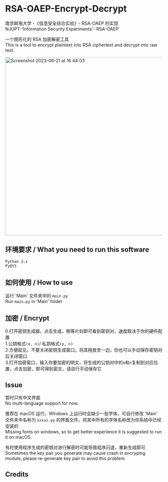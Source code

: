 # RSA-OAEP-Encrypt-Decrypt
南京邮电大学 -《信息安全综合实验》- RSA-OAEP 的实现<br>
NJUPT-'Information Security Experiments'- RSA-OAEP<br>

一个图形化的 RSA 加密解密工具<br>
This is a tool to encrypt plaintext into RSA ciphertext and decrypt into raw text.

<img width="568" alt="Screenshot 2023-06-21 at 16 44 03" src="https://github.com/oasisisis/RSA-OAEP-Encrypt-Decrypt/assets/62041306/9327a159-7948-455e-aba8-16e1ba4496aa">



## 环境要求 / What you need to run this software
`Python 3.x`<br>
`PyQt5`


## 如何使用 / How to use
运行 'Main' 文件夹中的 `main.py`<br>
Run `main.py` in 'Main' folder

## 加密 / Encrypt
0.打开密钥生成器，点击生成，稍等片刻即可看到密钥对，速度取决于你的硬件配置<br>
1.公钥格式`(e, n)`/ 私钥格式`(p, n)`<br>
2.方便起见，不要关闭密钥生成窗口，将其拖放至一边，你也可以手动保存密钥对后关闭窗口<br>
3.打开加密窗口，输入你要加密的明文，将生成的公钥对中的`e`和`n`复制到对应位置，点击加密，即可得到密文，请自行手动保存它<br>


## Issue
暂时只有中文界面<br>
No multi-language support for now.<br>

推荐在 macOS 运行，Windows 上运行时会缺少一些字体，可自行修改 'Main' 文件夹中名称为 `xxxui.py` 的界面文件，将其中所有的字体名称改为你系统中已经安装的<br>
Missing fonts on windows, so to get better experience it is suggested to run it on macOS.<br>

有时使用程序生成的密钥对进行解密时可能导致程序闪退，重新生成即可<br>
Sometimes the key pair you generate may cause crash in encryping module, please re-generate key pair to avoid this problem.


## Credits

